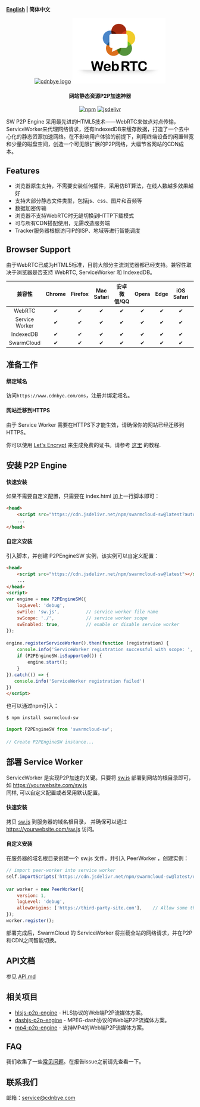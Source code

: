 **[English](README.md) | 简体中文**

<p align="center">
<a href="" target="_blank" rel="noopener noreferrer"><img width="250" src="https://cdnbye.oss-cn-beijing.aliyuncs.com/pic/cdnbye.png" alt="cdnbye logo"></a>
<a href="" target="_blank" rel="noopener noreferrer"><img width="250" src="./image/webrtc.png" alt="webrtc logo"></a>
</p>
<h4 align="center">网站静态资源P2P加速神器</h4>
<p align="center">
  <a href="https://www.npmjs.com/package/swarmcloud-sw"><img src="https://img.shields.io/npm/v/swarmcloud-sw.svg?style=flat" alt="npm"></a>
  <a href="https://www.jsdelivr.com/package/npm/swarmcloud-sw"><img src="https://data.jsdelivr.com/v1/package/npm/swarmcloud-sw/badge" alt="jsdelivr"></a>
</p>

SW P2P Engine 采用最先进的HTML5技术——WebRTC来做点对点传输，ServiceWorker来代理网络请求，还有IndexedDB来缓存数据，打造了一个去中心化的静态资源加速网络。在不影响用户体验的前提下，利用终端设备的闲置带宽和少量的磁盘空间，创造一个可无限扩展的P2P网络，大幅节省网站的CDN成本。

## Features
- 浏览器原生支持，不需要安装任何插件，采用仿BT算法，在线人数越多效果越好
- 支持大部分静态文件类型，包括js、css、图片和音频等
- 数据加密传输
- 浏览器不支持WebRTC时无缝切换到HTTP下载模式
- 可与所有CDN搭配使用，无需改造服务端
- Tracker服务器根据访问IP的ISP、地域等进行智能调度

## Browser Support
由于WebRTC已成为HTML5标准，目前大部分主流浏览器都已经支持。兼容性取决于浏览器是否支持 WebRTC, ServiceWorker 和 IndexedDB。

 兼容性|Chrome | Firefox | Mac Safari| 安卓微信/QQ | Opera | Edge | iOS Safari | IE |  
:-: | :-: | :-: | :-: | :-: | :-: | :-:| :-:| :-:
WebRTC | ✔ | ✔ | ✔ | ✔ | ✔ | ✔ | ✔ | ❌ |
Service Worker | ✔ | ✔ | ✔ | ✔ | ✔ | ✔ | ✔ | ❌ |
IndexedDB | ✔ | ✔ | ✔ | ✔ | ✔ | ✔ | ✔ | ❌ |
SwarmCloud | ✔ | ✔ | ✔ | ✔ | ✔ | ✔ | ✔ | ❌ |

## 准备工作

#### 绑定域名
访问`https://www.cdnbye.com/oms`，注册并绑定域名。

#### 网站迁移到HTTPS
由于 Service Worker 需要在HTTPS下才能生效，请确保你的网站已经迁移到HTTPS。

你可以使用 [Let's Encrypt](https://letsencrypt.org/) 来生成免费的证书。请参考 [这里](https://letsencrypt.org/getting-started/) 的教程.

## 安装 P2P Engine 

#### 快速安装
如果不需要自定义配置，只需要在 index.html 加上一行脚本即可：
```html
<head>
    <script src="https://cdn.jsdelivr.net/npm/swarmcloud-sw@latest?auto=true"></script>
    ...
</head>
```

#### 自定义安装
引入脚本，并创建 P2PEngineSW 实例，该实例可以自定义配置：
```html
<head>
    <script src="https://cdn.jsdelivr.net/npm/swarmcloud-sw@latest"></script>
    ...
</head>
<script>
var engine = new P2PEngineSW({
    logLevel: 'debug',
    swFile: 'sw.js',          // service worker file name
    swScope: './',            // service worker scope
    swEnabled: true,          // enable or disable service worker
});

engine.registerServiceWorker().then(function (registration) {
    console.info('ServiceWorker registration successful with scope: ', registration.scope);
    if (P2PEngineSW.isSupported()) {
        engine.start();
    }
}).catch(() => {
   console.info('ServiceWorker registration failed')
})
</script>
```
也可以通过npm引入：
```bash
$ npm install swarmcloud-sw
```
```javascript
import P2PEngineSW from 'swarmcloud-sw';

// Create P2PEngineSW instance...
```

## 部署 Service Worker
ServiceWorker 是实现P2P加速的关键。只要将 [sw.js](https://github.com/swarm-cloud/sw-p2p-engine/blob/master/dist/sw.js) 部署到网站的根目录即可，如 https://yourwebsite.com/sw.js
<br>
同样, 可以自定义配置或者采用默认配置。

#### 快速安装
拷贝 [sw.js](https://github.com/swarm-cloud/sw-p2p-engine/blob/master/dist/sw.js) 到服务器的域名根目录， 并确保可以通过 https://yourwebsite.com/sw.js 访问。

#### 自定义安装
在服务器的域名根目录创建一个 sw.js 文件，并引入 PeerWorker ，创建实例：
```javascript
// import peer-worker into service worker
self.importScripts('https://cdn.jsdelivr.net/npm/swarmcloud-sw@latest/dist/peer-worker.min.js');

var worker = new PeerWorker({
    version: 1,
    logLevel: 'debug',
    allowOrigins: ['https://third-party-site.com'],    // Allow some third party origins to request from p2p
});
worker.register();
```
部署完成后，SwarmCloud 的 ServiceWorker 将拦截全站的网络请求，并在P2P和CDN之间智能切换。

## API文档
参见 [API.md](https://www.cdnbye.com/cn/views/sw/API.html)

## 相关项目
- [hlsjs-p2p-engine](https://gitee.com/cdnbye/hlsjs-p2p-engine) - HLS协议的Web端P2P流媒体方案。
- [dashjs-p2p-engine](https://github.com/cdnbye/dashjs-p2p-engine) - MPEG-dash协议的Web端P2P流媒体方案。
- [mp4-p2p-engine](https://github.com/cdnbye/mp4-p2p-engine) - 支持MP4的Web端P2P流媒体方案。

## FAQ
我们收集了一些[常见问题](https://www.cdnbye.com/cn/views/FAQ.html)。在报告issue之前请先查看一下。

## 联系我们
邮箱：service@cdnbye.com

